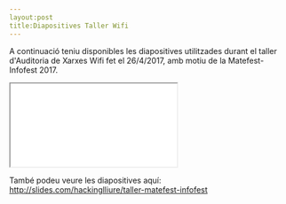 ```yaml
---
layout:post
title:Diapositives Taller Wifi
---
```


<p>A continuació teniu disponibles les diapositives utilitzades durant el taller d'Auditoria de Xarxes Wifi fet el 26/4/2017, amb motiu de la Matefest-Infofest 2017. </p>


<div class="embed-responsive embed-responsive-4by3">
  <iframe class="embed-responsive-item" src="//slides.com/hackinglliure/taller-matefest-infofest/embed"></iframe>
</div>

<p>També podeu veure les diapositives aquí: <a href="http://slides.com/hackinglliure/taller-matefest-infofest
" target="_blank">http://slides.com/hackinglliure/taller-matefest-infofest</a></p>